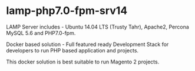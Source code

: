 # lamp-php7.0-fpm-srv14
LAMP Server includes - Ubuntu 14.04 LTS (Trusty Tahr), Apache2, Percona MySQL 5.6 and PHP7.0-fpm.

Docker based solution - Full featured ready Development Stack for developers to run PHP based application and projects.

This docker solution is best suitable to run Magento 2 projects.
